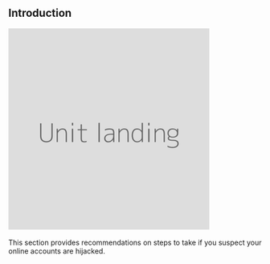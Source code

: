 ## Introduction
![](unit.png)

This section provides recommendations on steps to take if you suspect your online accounts are hijacked.
